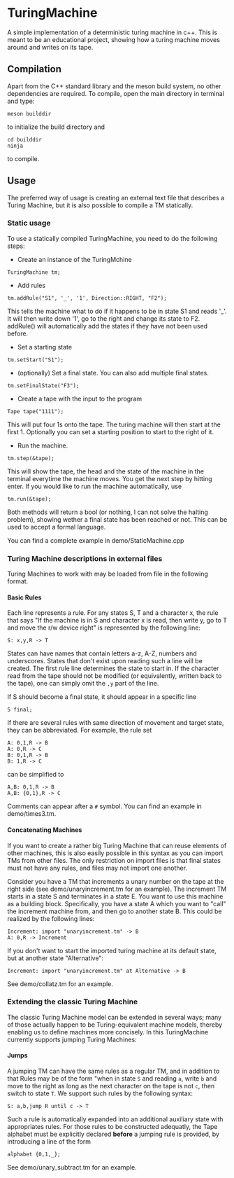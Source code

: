 # TuringMachine
A simple implementation of a deterministic turing machine in c++.
This is meant to be an educational project, showing how a turing machine moves around and writes on its tape.

## Compilation
Apart from the C++ standard library and the meson build system, no other dependencies are required. To compile, open the main directory in terminal and type:

```
meson builddir
```

to initialize the build directory and
```
cd builddir
ninja
```

to compile.


## Usage
The preferred way of usage is creating an external text file that describes a Turing Machine, but it is also possible to compile a TM statically.

### Static usage
To use a statically compiled TuringMachine, you need to do the following steps:

- Create an instance of the TuringMchine

```
TuringMachine tm;
```

- Add rules
```
tm.addRule("S1", '_', '1', Direction::RIGHT, "F2");
```
This tells the machine what to do if it happens to be in state S1 and reads '_'. It will then write down '1', go to the right and change its state to F2. addRule() will automatically add the states if they have not been used before.

- Set a starting state
```
tm.setStart("S1");
```

- (optionally) Set a final state. You can also add multiple final states.
```
tm.setFinalState("F3");
```

- Create a tape with the input to the program
```
Tape tape("1111");
```
This will put four 1s  onto the tape. The turing machine will then start at the first 1. Optionally you can set a starting position to start to the right of it.

- Run the machine.
```
tm.step(&tape);
```
This will show the tape, the head and the state of the machine in the terminal everytime the machine moves. You get the next step by hitting enter. If you would like to run the machine automatically, use
```
tm.run(&tape);
```
Both methods will return a bool (or nothing, I can not solve the halting problem), showing wether a final state has been reached or not. This can be used to accept a formal language.

You can find a complete example in demo/StaticMachine.cpp

### Turing Machine descriptions in external files
Turing Machines to work with may be loaded from file in the following format.

#### Basic Rules
Each line represents a rule. For any states S, T and a character x, the rule that says "If the machine is in S and character x is read, then write y, go to T and move the r/w device right" is represented by the following line:
```
S: x,y,R -> T
```
States can have names that contain letters a-z, A-Z, numbers and underscores. States that don't exist upon reading such a line will be created. The first rule line determines the state to start in.
If the character read from the tape should not be modified (or equivalently, written back to the tape), one can simply omit the `,y` part of the line.

If S should become a final state, it should appear in a specific line
```
S final;
```

If there are several rules with same direction of movement and target state, they can be abbreviated.
For example, the rule set
```
A: 0,1,R -> B
A: 0,R -> C
B: 0,1,R -> B
B: 1,R -> C
```
can be simplified to
```
A,B: 0,1,R -> B
A,B: {0,1},R -> C
```

Comments can appear after a `#` symbol.
You can find an example in demo/times3.tm.

#### Concatenating Machines
If you want to create a rather big Turing Machine that can reuse elements of other machines,
this is also easily possible in this syntax as you can import TMs from other files.
The only restriction on import files is that final states must not have any rules,
and files may not import one another.

Consider you have a TM that increments a unary number on the tape at the right side
(see demo/unaryincrement.tm for an example). The increment TM starts in a state S
and terminates in a state E. You want to use this machine as a building block.
Specifically, you have a state A which you want to "call" the increment machine from,
and then go to another state B.
This could be realized by the following lines:
```
Increment: import "unaryincrement.tm" -> B
A: 0,R -> Increment
```

If you don't want to start the imported turing machine at its default state, but
at another state "Alternative":
```
Increment: import "unaryincrement.tm" at Alternative -> B
```

See demo/collatz.tm for an example.

### Extending the classic Turing Machine
The classic Turing Machine model can be extended in several ways; many of those actually happen to be Turing-equivalent machine models, thereby enabling us to define machines more concisely.
In this TuringMachine currently supports jumping Turing Machines:

#### Jumps
A jumping TM can have the same rules as a regular TM, and in addition to that Rules may be of the form "when in state `S` and reading `a`, write `b` and move to the right as long as the next character on the tape is not `c`, then switch to state `T`. We support such rules by the following syntax:
```
S: a,b,jump R until c -> T
```

Such a rule is automatically expanded into an additional auxiliary state with appropriates rules. For those rules to be constructed adequatly, the Tape alphabet must be explicitly declared **before** a jumping rule is provided, by introducing a line of the form
```
alphabet {0,1,_};
```

See demo/unary_subtract.tm for an example.
